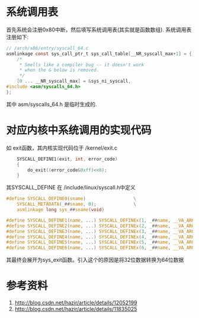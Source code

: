 # 系统调用表
首先系统会注册0x80中断，然后填写系统调用表(其实就是函数数组).
系统调用表注册如下:
```c
// /arch/x86/entry/syscall_64.c
asmlinkage const sys_call_ptr_t sys_call_table[__NR_syscall_max+1] = {
	/*
	 * Smells like a compiler bug -- it doesn't work
	 * when the & below is removed.
	 */
	[0 ... __NR_syscall_max] = &sys_ni_syscall,
#include <asm/syscalls_64.h>
};
```
其中 asm/syscalls_64.h 是临时生成的.

# 对应内核中系统调用的实现代码
如 exit函数，其内核实现代码位于 /kernel/exit.c
```c
    SYSCALL_DEFINE1(exit, int, error_code)
    {
    	do_exit((error_code&0xff)<<8);
    }
```

其SYSCALL_DEFINE 在 /include/linux/syscall.h中定义
``` c
#define SYSCALL_DEFINE0(sname)					\
	SYSCALL_METADATA(_##sname, 0);				\
	asmlinkage long sys_##sname(void)

#define SYSCALL_DEFINE1(name, ...) SYSCALL_DEFINEx(1, _##name, __VA_ARGS__)
#define SYSCALL_DEFINE2(name, ...) SYSCALL_DEFINEx(2, _##name, __VA_ARGS__)
#define SYSCALL_DEFINE3(name, ...) SYSCALL_DEFINEx(3, _##name, __VA_ARGS__)
#define SYSCALL_DEFINE4(name, ...) SYSCALL_DEFINEx(4, _##name, __VA_ARGS__)
#define SYSCALL_DEFINE5(name, ...) SYSCALL_DEFINEx(5, _##name, __VA_ARGS__)
#define SYSCALL_DEFINE6(name, ...) SYSCALL_DEFINEx(6, _##name, __VA_ARGS__)
```

其最终会展开为sys_exit函数。引入这个的原因是将32位数据转换为64位数据

#  参考资料
1. http://blog.csdn.net/hazir/article/details/12052199
2. http://blog.csdn.net/hazir/article/details/11835025